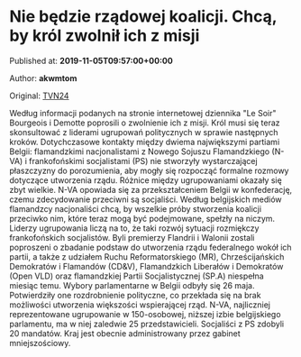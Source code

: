 
# Nie będzie rządowej koalicji. Chcą, by król zwolnił ich z misji

Published at: **2019-11-05T09:57:00+00:00**

Author: **akwmtom**

Original: [TVN24](https://www.tvn24.pl/wiadomosci-ze-swiata,2/belgia-krol-filip-geerta-bourgeois-i-rudy-demotte-na-spotkaniu-w-sprawie-koalicji-rzadowej,982971.html)

Według informacji podanych na stronie internetowej dziennika "Le Soir" Bourgeois i Demotte poprosili o zwolnienie ich z misji.
Król musi się teraz skonsultować z liderami ugrupowań politycznych w sprawie następnych kroków.
Dotychczasowe kontakty między dwiema największymi partiami Belgii: flamandzkimi nacjonalistami z Nowego Sojuszu Flamandzkiego (N-VA) i frankofońskimi socjalistami (PS) nie stworzyły wystarczającej płaszczyzny do porozumienia, aby mogły się rozpocząć formalne rozmowy dotyczące utworzenia rządu.
Różnice między ugrupowaniami okazały się zbyt wielkie. N-VA opowiada się za przekształceniem Belgii w konfederację, czemu zdecydowanie przeciwni są socjaliści.
Według belgijskich mediów flamandzcy nacjonaliści chcą, by wszelkie próby stworzenia koalicji przeciwko nim, które teraz mogą być podejmowane, spełzły na niczym. Liderzy ugrupowania liczą na to, że taki rozwój sytuacji rozmiękczy frankofońskich socjalistów.
Byli premierzy Flandrii i Walonii zostali poproszeni o zbadanie podstaw do utworzenia rządu federalnego wokół ich partii, a także z udziałem Ruchu Reformatorskiego (MR), Chrześcijańskich Demokratów i Flamandów (CD&V), Flamandzkich Liberałów i Demokratów (Open VLD) oraz flamandzkiej Partii Socjalistycznej (SP.A) niespełna miesiąc temu.
Wybory parlamentarne w Belgii odbyły się 26 maja. Potwierdziły one rozdrobnienie polityczne, co przekłada się na brak możliwości utworzenia większości wspierającej rząd. N-VA, najliczniej reprezentowane ugrupowanie w 150-osobowej, niższej izbie belgijskiego parlamentu, ma w niej zaledwie 25 przedstawicieli. Socjaliści z PS zdobyli 20 mandatów.
Kraj jest obecnie administrowany przez gabinet mniejszościowy.
